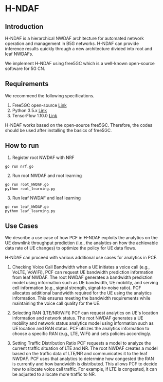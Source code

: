 # H-NDAF

## Introduction
H-NDAF is a hierarchical NWDAF architecture for automated network operation and management in B5G networks. H-NDAF can provide inference results quickly through a new architecture divided into root and leaf NWDAFs.

We implement H-NDAF using free5GC which is a well-known open-source software for 5G CN. 

## Requirements
We recommend the following specifications.

1. Free5GC open-source [Link](https://www.free5gc.org/)
2. Python 3.5.x  [Link](https://www.python.org/)
3. TensorFlow 1.10.0 [Link](https://www.tensorflow.org/)

H-NDAF works based on the open-source free5GC.
Therefore, the codes should be used after installing the basics of free5GC.

## How to run
1. Register root NWDAF with NRF
```
go run nrf.go
```

2. Run root NWDAF and root learning 
```
go run root_NWDAF.go
python root_learning.py
```

3. Run leaf NWDAF and leaf learning
```
go run leaf_NWDAF.go
python leaf_learning.py
```

## Use Cases
We describe a use case of how PCF in H-NDAF exploits the analytics on the UE downlink throughput prediction (i.e., the analytics on how the achievable data rate of UE changes) to optimize the policy for UE data flows.

H-NDAF can proceed with various additional use cases for analytics in PCF.
1. Checking Voice Call Bandwidth
when a UE initiates a voice call (e.g., VoLTE, VoWiFi), PCF can request UE bandwidth prediction information from leaf NWDAF. The root NWDAF generates a bandwidth prediction model using information such as UE bandwidth, UE mobility, and serving cell information (e.g., signal strength, signal-to-noise ratio). PCF allocates additional bandwidth required for the UE using the analytics information. This ensures meeting the bandwidth requirements while maintaining the voice call quality for the UE.

2. Selecting RAN (LTE/NR/WiFi)
PCF can request analytics on UE's location information and network status. The root NWDAF generates a UE mobility and network status analytics model using information such as UE location and RAN status. PCF utilizes the analytics information to choose a specific RAN (e.g., LTE, WiFi) and sets policies accordingly.

3. Setting Traffic Distribution Ratio
PCF requests a model to analyze the current traffic situation of LTE and NR. The root NWDAF creates a model based on the traffic data of LTE/NR and communicates it to the leaf NWDAF. PCF uses that analytics to determine how congested the RAN is currently and how bandwidth is distributed. This allows PCF to decide how to allocate voice call traffic. For example, if LTE is congested, it can be adjusted to allocate more traffic to NR.

